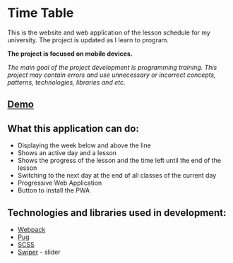 # Time Table

This is the website and web application of the lesson schedule for my university. The project is updated as I learn to program.

**The project is focused on mobile devices.**

*The main goal of the project development is programming training.
This project may contain errors and use unnecessary or incorrect concepts, patterns, technologies, libraries and etc.*

## [Demo](https://5362m.ml/)

## What this application can do:

* Displaying the week below and above the line
* Shows an active day and a lesson
* Shows the progress of the lesson and the time left until the end of the lesson
* Switching to the next day at the end of all classes of the current day
* Progressive Web Application
* Button to install the PWA

## Technologies and libraries used in development:

* [Webpack](https://github.com/webpack/webpack)
* [Pug](https://github.com/pugjs/pug)
* [SCSS](https://github.com/sass)
* [Swiper](https://github.com/nolimits4web/swiper) - slider